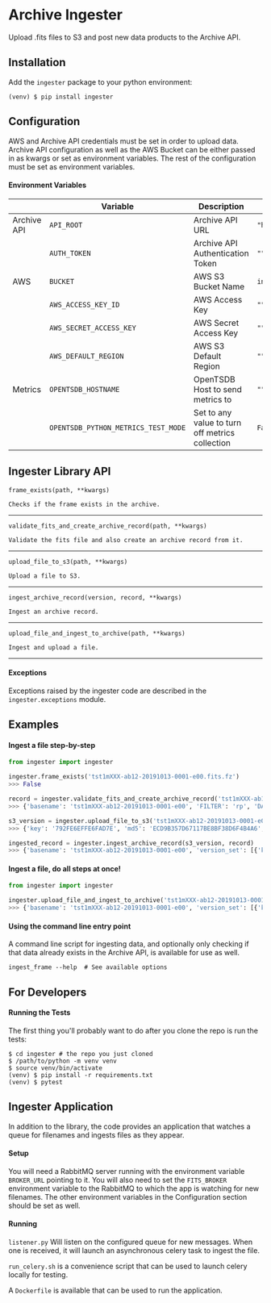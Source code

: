 # Archive Ingester

Upload .fits files to S3 and post new data products to the Archive API.

## Installation
Add the `ingester` package to your python environment:

`(venv) $ pip install ingester`

## Configuration

AWS and Archive API credentials must be set in order to upload data. Archive API configuration as well as the
AWS Bucket can be either passed in as kwargs or set as environment variables. The rest of the configuration must be
set as environment variables.

#### Environment Variables
| | Variable | Description | Default
| --- | --- | --- | ---
| Archive API | `API_ROOT` | Archive API URL | `"http://localhost:8000/"`
| | `AUTH_TOKEN` | Archive API Authentication Token | `""`
| AWS | `BUCKET` | AWS S3 Bucket Name | `ingestertest`
| | `AWS_ACCESS_KEY_ID` | AWS Access Key | `""`
| | `AWS_SECRET_ACCESS_KEY` | AWS Secret Access Key | `""`
| | `AWS_DEFAULT_REGION` | AWS S3 Default Region | `""`
| Metrics | `OPENTSDB_HOSTNAME` | OpenTSDB Host to send metrics to | `""`
| | `OPENTSDB_PYTHON_METRICS_TEST_MODE` | Set to any value to turn off metrics collection | `False`



## Ingester Library API
<!-- TODO: convert this to use pydoc and the function docstrings -->

    frame_exists(path, **kwargs)

    Checks if the frame exists in the archive.

---
    validate_fits_and_create_archive_record(path, **kwargs)

    Validate the fits file and also create an archive record from it.

---
    upload_file_to_s3(path, **kwargs)

    Upload a file to S3.

---
    ingest_archive_record(version, record, **kwargs)

    Ingest an archive record.

---
    upload_file_and_ingest_to_archive(path, **kwargs)

    Ingest and upload a file.

---

#### Exceptions

Exceptions raised by the ingester code are described in the `ingester.exceptions` module.

## Examples

#### Ingest a file step-by-step

```python
from ingester import ingester

ingester.frame_exists('tst1mXXX-ab12-20191013-0001-e00.fits.fz')
>>> False

record = ingester.validate_fits_and_create_archive_record('tst1mXXX-ab12-20191013-0001-e00.fits.fz')
>>> {'basename': 'tst1mXXX-ab12-20191013-0001-e00', 'FILTER': 'rp', 'DATE-OBS': '2019-10-13T10:13:00', ... }

s3_version = ingester.upload_file_to_s3('tst1mXXX-ab12-20191013-0001-e00.fits.fz')
>>> {'key': '792FE6EFFE6FAD7E', 'md5': 'ECD9B357D67117BE8BF38D6F4B4A6', 'extension': '.fits.fz'}

ingested_record = ingester.ingest_archive_record(s3_version, record)
>>> {'basename': 'tst1mXXX-ab12-20191013-0001-e00', 'version_set': [{'key': '792FE6EFFE6FAD7E', 'md5': 'ECD9B357D67117BE8BF38D6F4B4A6', 'extension': '.fits.fz'}], 'frameid': 400321, ... }
```

#### Ingest a file, do all steps at once!

```python
from ingester import ingester

ingester.upload_file_and_ingest_to_archive('tst1mXXX-ab12-20191013-0001-e00.fits.fz')
>>> {'basename': 'tst1mXXX-ab12-20191013-0001-e00', 'version_set': [{'key': '792FE6EFFE6FAD7E', 'md5': 'ECD9B357D67117BE8BF38D6F4B4A6', 'extension': '.fits.fz'}], 'frameid': 400321, ... }
```

#### Using the command line entry point
A command line script for ingesting data, and optionally only checking if that data already exists
in the Archive API, is available for use as well.

```commandline
ingest_frame --help  # See available options
```

## For Developers

#### Running the Tests
The first thing you'll probably want to do after you clone the repo is run the tests:
```
$ cd ingester # the repo you just cloned
$ /path/to/python -m venv venv
$ source venv/bin/activate
(venv) $ pip install -r requirements.txt
(venv) $ pytest
````

## Ingester Application
In addition to the library, the code provides an application that watches a queue for filenames and ingests
files as they appear.

#### Setup
You will need a RabbitMQ server running with the environment variable `BROKER_URL` pointing to it. You will also
need to set the `FITS_BROKER` environment variable to the RabbitMQ to which the app is watching for new filenames. 
The other environment variables in the Configuration section should be set as well.

#### Running
`listener.py` Will listen on the configured queue for new messages. When one is received,
it will launch an asynchronous celery task to ingest the file.

`run_celery.sh` is a convenience script that can be used to launch celery locally for testing.

A `Dockerfile` is available that can be used to run the application.
